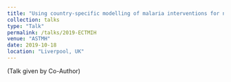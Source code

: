 ```yaml
---
title: "Using country-specific modelling of malaria interventions for national strategic planning"
collection: talks
type: "Talk"
permalink: /talks/2019-ECTMIH
venue: "ASTMH"
date: 2019-10-18
location: "Liverpool, UK"
---
```


(Talk given by Co-Author)